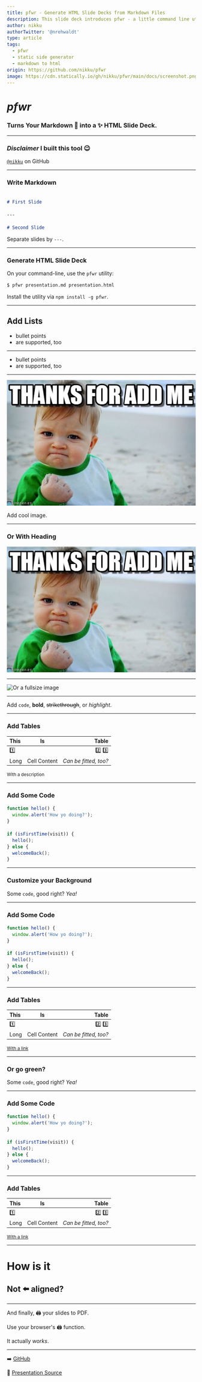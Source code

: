 ```yaml
---
title: pfwr - Generate HTML Slide Decks from Markdown Files
description: This slide deck introduces pfwr - a little command line utility that generates beautiful, self-contained HTML slide decks from Markdown files.
author: nikku
authorTwitter: '@nrehwaldt'
type: article
tags:
  - pfwr
  - static side generator
  - markdown to html
origin: https://github.com/nikku/pfwr
image: https://cdn.statically.io/gh/nikku/pfwr/main/docs/screenshot.png
---
```


# *pfwr*

### Turns Your Markdown :memo: into a :sparkles: HTML Slide Deck.

---

### *Disclaimer* I built this tool :wink:

[`@nikku`](https://github.com/nikku) on GitHub

---

### Write Markdown

```markdown

# First Slide

---

# Second Slide

```

Separate slides by `---`.

---

### Generate HTML Slide Deck

On your command-line, use the `pfwr` utility:

```sh
$ pfwr presentation.md presentation.html
```

Install the utility via `npm install -g pfwr`.

---

## Add Lists

* bullet points
* are supported, too

---

* bullet points
* are supported, too

---

![](./assets/me.jpg)

Add cool image.

---

### Or With Heading

![](./assets/me.jpg)

---

![Or a fullsize image](https://www.space.news/wp-content/uploads/sites/38/2015/12/Big-Death-Star.jpg)

---

Add `code`, **bold**, ~~strikethrough~~, or _highlight_.

---

### Add Tables

| This | Is | Table |
| :--- | :---: | ---: |
| :one: || :two: :three: |
| Long | Cell Content | *Can be fitted, too?* |

<small>With a description</small>

---

### Add Some Code

```javascript
function hello() {
  window.alert('How yo doing?');
}

if (isFirstTime(visit)) {
  hello();
} else {
  welcomeBack();
}
```

---

<!--config
theme=funky
-->

### Customize your Background

Some `code`, good right? _Yea!_

---

<!--config
theme=funky
-->

### Add Some Code

```javascript
function hello() {
  window.alert('How yo doing?');
}

if (isFirstTime(visit)) {
  hello();
} else {
  welcomeBack();
}
```

---

<!--config
theme=funky
-->

### Add Tables

| This | Is | Table |
| :--- | :---: | ---: |
| :one: || :two: :three: |
| Long | Cell Content | *Can be fitted, too?* |

<small>[With a link](#3)</small>

---

<!--config
theme=eco
-->

### Or go green?

Some `code`, good right? _Yea!_

---

<!--config
theme=eco
-->

### Add Some Code

```javascript
function hello() {
  window.alert('How yo doing?');
}

if (isFirstTime(visit)) {
  hello();
} else {
  welcomeBack();
}
```

---

<!--config
theme=eco
-->

### Add Tables

| This | Is | Table |
| :--- | :---: | ---: |
| :one: || :two: :three: |
| Long | Cell Content | *Can be fitted, too?* |

<small>[With a link](#3)</small>

---

<!--config
align=right
-->

# How is it

## Not :arrow_left: aligned?

---

And finally, :printer: your slides to PDF.

Use your browser's :printer: function.

It actually *works*.

---

:arrow_right: [GitHub](https://github.com/nikku/pfwr)

:memo: [Presentation Source](https://github.com/nikku/pfwr/blob/main/example/presentation.md)